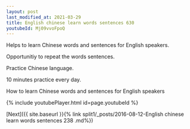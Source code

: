 ```yaml
---
layout: post
last_modified_at: 2021-03-29
title: English chinese learn words sentences 630 
youtubeId: Mj09vvoFpoQ
---
```

 
 
Helps to learn Chinese words and sentences for English speakers.

Opportunitiy to repeat the words sentences. 

Practice Chinese language. 
 
10 minutes practice every day. 
 
How to learn Chinese words and sentences for English speakers 
 
{% include youtubePlayer.html id=page.youtubeId %}
 
 
[Next]({{ site.baseurl }}{% link  split1/_posts/2016-08-12-English chinese learn words sentences 238 .md%})
 
